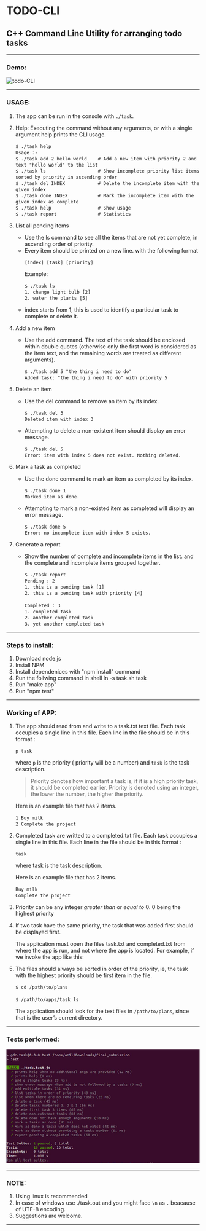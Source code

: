  # TODO-CLI
 ## C++ Command Line Utility for arranging todo tasks
---

### Demo:

![todo-CLI](Resources/todo-CLI-fast.gif)

---
 ### USAGE:
 1. The app can be run in the console with `./task`.
 2. Help: 
     Executing the command without any arguments, or with a single argument help prints the CLI usage.
     ```
     $ ./task help
     Usage :-
     $ ./task add 2 hello world    # Add a new item with priority 2 and text "hello world" to the list
     $ ./task ls                   # Show incomplete priority list items sorted by priority in ascending order
     $ ./task del INDEX            # Delete the incomplete item with the given index
     $ ./task done INDEX           # Mark the incomplete item with the given index as complete
     $ ./task help                 # Show usage
     $ ./task report               # Statistics
     ```
 3. List all pending items
     - Use the ls command to see all the items that are not yet complete, in ascending order of priority.
     - Every item should be printed on a new line. with the following format
          ```
          [index] [task] [priority]
          ```
          Example:
          ```
          $ ./task ls
          1. change light bulb [2]
          2. water the plants [5]
          ```
     - index starts from 1, this is used to identify a particular task to complete or delete it.
  4. Add a new item
     - Use the add command. The text of the task should be enclosed within double quotes (otherwise only the first word is considered as the item text, and the remaining words are treated as different arguments).
          ```
          $ ./task add 5 "the thing i need to do"
          Added task: "the thing i need to do" with priority 5
          ```
 5. Delete an item
     - Use the del command to remove an item by its index.

          ```
          $ ./task del 3
          Deleted item with index 3
          ```

     - Attempting to delete a non-existent item should display an error message.

          ```
          $ ./task del 5
          Error: item with index 5 does not exist. Nothing deleted.
          ```

 6. Mark a task as completed
     - Use the done command to mark an item as completed by its index.

          ```
          $ ./task done 1
          Marked item as done.
          ```

     - Attempting to mark a non-existed item as completed will display an error message.

          ```
          $ ./task done 5
          Error: no incomplete item with index 5 exists.
          ```
 7. Generate a report
     - Show the number of complete and incomplete items in the list. and the complete and incomplete items grouped together.

          ```
          $ ./task report
          Pending : 2
          1. this is a pending task [1]
          2. this is a pending task with priority [4]

          Completed : 3
          1. completed task
          2. another completed task
          3. yet another completed task
          ```

---
### Steps to install:

 1. Download node.js
 2. Install NPM
 3. Install dependenices with "npm install" command
 4. Run the follwing command in shell
      ln -s task.sh task
 5. Run "make app"
 6. Run "npm test"

 ---

### Working of APP:
1. The app should read from and write to a task.txt text file. Each task occupies a single line in this file. Each line in the file should be in this format :

   ```
   p task
   ```

   where `p` is the priority ( priority will be a number) and `task` is the task description.

   > Priority denotes how important a task is, if it is a high priority task, it should be completed earlier. Priority is denoted using an integer, the lower the number, the higher the priority.

   Here is an example file that has 2 items.

   ```
   1 Buy milk
   2 Complete the project
   ```

2. Completed task are writted to a completed.txt file. Each task occupies a single line in this file. Each line in the file should be in this format :

   ```
   task
   ```

   where task is the task description.

   Here is an example file that has 2 items.

   ```
   Buy milk
   Complete the project
   ```

3. Priority can be any integer _greater than_ or _equal to_ 0. 0 being the highest priority

4. If two task have the same priority, the task that was added first should be displayed first.

   The application must open the files task.txt and completed.txt from where the app is run, and not where the app is located. For example, if we invoke the app like this:

5. The files should always be sorted in order of the priority, ie, the task with the highest priority should be first item in the file.

   ```
   $ cd /path/to/plans

   $ /path/to/apps/task ls
   ```

   The application should look for the text files in `/path/to/plans`, since that is the user’s current directory.

 ---

### Tests performed:

![tests proof image](Resources/tests.png)

---
### NOTE:
 1. Using linux is recommended
 2. In case of windows use ./task.out and you might face `\n` as `.` beacause of UTF-8 encoding.
 3. Suggestions are welcome.
 ---
